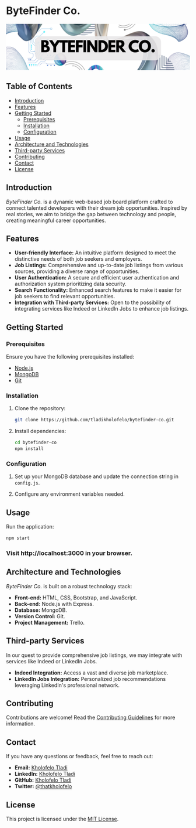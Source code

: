 # ByteFinder Co.

![ByteFinder Co. Logo](</public/bytefinder-banner.png>)

## Table of Contents
- [Introduction](#introduction)
- [Features](#features)
- [Getting Started](#getting-started)
  - [Prerequisites](#prerequisites)
  - [Installation](#installation)
  - [Configuration](#configuration)
- [Usage](#usage)
- [Architecture and Technologies](#architecture-and-technologies)
- [Third-party Services](#third-party-services)
- [Contributing](#contributing)
- [Contact](#contact)
- [License](#license)

## Introduction

*ByteFinder Co.* is a dynamic web-based job board platform crafted to connect talented developers with their dream job opportunities. Inspired by real stories, we aim to bridge the gap between technology and people, creating meaningful career opportunities.

## Features

- **User-friendly Interface:** An intuitive platform designed to meet the distinctive needs of both job seekers and employers.
- **Job Listings:** Comprehensive and up-to-date job listings from various sources, providing a diverse range of opportunities.
- **User Authentication:** A secure and efficient user authentication and authorization system prioritizing data security.
- **Search Functionality:** Enhanced search features to make it easier for job seekers to find relevant opportunities.
- **Integration with Third-party Services:** Open to the possibility of integrating services like Indeed or LinkedIn Jobs to enhance job listings.

## Getting Started

### Prerequisites

Ensure you have the following prerequisites installed:

- [Node.js](https://nodejs.org/)
- [MongoDB](https://www.mongodb.com/)
- [Git](https://git-scm.com/)

### Installation

1. Clone the repository:

    ```bash
    git clone https://github.com/tladikholofelo/bytefinder-co.git
    ```

2. Install dependencies:

    ```bash
    cd bytefinder-co
    npm install
    ```

### Configuration

1. Set up your MongoDB database and update the connection string in `config.js`.

2. Configure any environment variables needed.

## Usage

Run the application:

```bash
npm start
```

### Visit http://localhost:3000 in your browser.

## Architecture and Technologies
*ByteFinder Co.* is built on a robust technology stack:

- **Front-end:** HTML, CSS, Bootstrap, and JavaScript.
- **Back-end:** Node.js with Express.
- **Database:** MongoDB.
- **Version Control:** Git.
- **Project Management:** Trello.

## Third-party Services
In our quest to provide comprehensive job listings, we may integrate with services like Indeed or LinkedIn Jobs.

- **Indeed Integration:** Access a vast and diverse job marketplace.
- **LinkedIn Jobs Integration:** Personalized job recommendations leveraging LinkedIn's professional network.

## Contributing
Contributions are welcome! Read the [Contributing Guidelines](CONTRIBUTING.md) for more information.

## Contact
If you have any questions or feedback, feel free to reach out:

- **Email:** [Kholofelo Tladi](mailto:tladi.kholofelo@gmail.com)
- **LinkedIn:** [Kholofelo Tladi](https://www.linkedin.com/in/kholofelo-tladi/)
- **GitHub:** [Kholofelo Tladi](https://github.com/tladikholofelo)
- **Twitter:** [@thatkholofelo](https://twitter.com/YourTwitterHandle)

## License
This project is licensed under the [MIT License](LICENSE).
